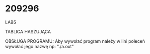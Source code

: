 # 209296
LAB5

TABLICA HASZUJĄCA

OBSŁUGA PROGRAMU: Aby wywołać program należy w lini poleceń  wywołać jego nazwę np: 
"./a.out"

